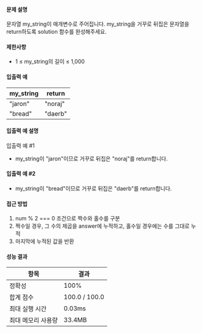 #### 문제 설명

문자열 my_string이 매개변수로 주어집니다. my_string을 거꾸로 뒤집은 문자열을 return하도록 solution 함수를 완성해주세요.

#### 제한사항

- 1 ≤ my_string의 길이 ≤ 1,000

#### 입출력 예

| my_string | return  |
| --------- | ------- |
| "jaron"   | "noraj" |
| "bread"   | "daerb" |

#### 입출력 예 설명

입출력 예 #1

- my_string이 "jaron"이므로 거꾸로 뒤집은 "noraj"를 return합니다.

#### 입출력 예 #2

- my_string이 "bread"이므로 거꾸로 뒤집은 "daerb"를 return합니다.

#### 접근 방법

1. num % 2 === 0 조건으로 짝수와 홀수를 구분
2. 짝수일 경우, 그 수의 제곱을 answer에 누적하고, 홀수일 경우에는 수를 그대로 누적
3. 마지막에 누적된 값을 반환

#### 성능 결과

| 항목               | 결과          |
| ------------------ | ------------- |
| 정확성             | 100%          |
| 합계 점수          | 100.0 / 100.0 |
| 최대 실행 시간     | 0.03ms        |
| 최대 메모리 사용량 | 33.4MB        |
